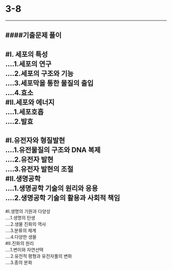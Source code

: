 # 3-8

---
####기출문제 풀이
---
#Ⅰ. 세포의 특성  
....1.세포의 연구     
....2.세포의 구조와 기능     
....3.세포막을 통한 물질의 출입     
....4.효소     
#Ⅱ.세포와 에너지  
....1.세포호흡   
....2.발효
---
#Ⅰ.유전자와 형질발현  
....1.유전물질의 구조와 DNA 복제  
....2.유전자 발현  
....3.유전자 발현의 조절  
#Ⅱ.생명공학  
....1.생명공학 기술의 원리와 응용  
....2.생명공학 기술의 활용과 사회적 책임  
---
#Ⅰ.생명의 기원과 다양성  
....1.생명의 탄생  
....2.생물 진화의 역사  
....3.분류의 체계  
....4.다양한 생물  
#Ⅱ.진화의 원리  
....1.변이와 자연선택  
....2.유전적 평형과 유전자풀의 변화  
....3.종의 분화  
